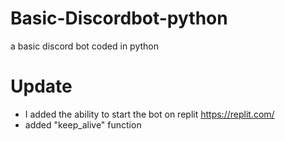 # Basic-Discordbot-python
a basic discord bot coded in python

# Update
- I added the ability to start the bot on replit https://replit.com/
- added "keep_alive" function
